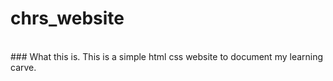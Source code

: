 # chrs_website

<br>
### What this is.
This is a simple html css website to document my learning carve.
